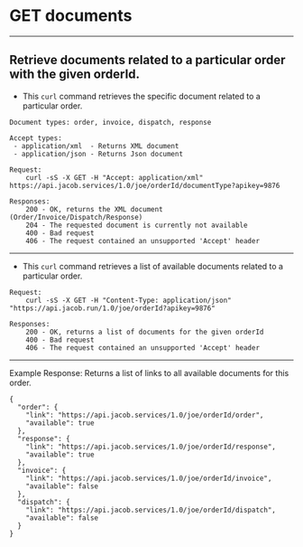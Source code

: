 # GET documents

---
Retrieve documents related to a particular order with the given orderId.
---

* This `curl` command retrieves the specific document related to a particular order.

```
Document types: order, invoice, dispatch, response

Accept types: 
 - application/xml  - Returns XML document
 - application/json - Returns Json document

Request:
    curl -sS -X GET -H "Accept: application/xml" https://api.jacob.services/1.0/joe/orderId/documentType?apikey=9876
```

``` 
Responses:
    200 - OK, returns the XML document (Order/Invoice/Dispatch/Response)
    204 - The requested document is currently not available
    400 - Bad request
    406 - The request contained an unsupported 'Accept' header
```

--------------------------------------------------------------------------------------

* This `curl` command retrieves a list of available documents related to a particular order.

```
Request:
    curl -sS -X GET -H "Content-Type: application/json" "https://api.jacob.run/1.0/joe/orderId?apikey=9876"
```

``` 
Responses:
    200 - OK, returns a list of documents for the given orderId
    400 - Bad request
    406 - The request contained an unsupported 'Accept' header
```

--------------------------------------------------------------------------------------
Example Response: Returns a list of links to all available documents for this order.

```
{
  "order": {
    "link": "https://api.jacob.services/1.0/joe/orderId/order",
    "available": true
  },
  "response": {
    "link": "https://api.jacob.services/1.0/joe/orderId/response",
    "available": true
  },
  "invoice": {
    "link": "https://api.jacob.services/1.0/joe/orderId/invoice",
    "available": false
  },
  "dispatch": {
    "link": "https://api.jacob.services/1.0/joe/orderId/dispatch",
    "available": false
  }
}
```

